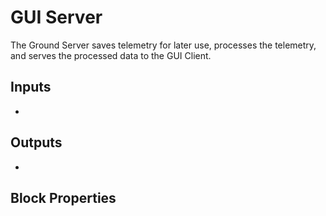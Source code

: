 GUI Server
===========
<!-- Block Definition -->
The Ground Server saves telemetry for later use, processes the telemetry, and serves the processed data to the GUI Client.

Inputs
--------
- 

Outputs
---------
- 

Block Properties
---------------------------
